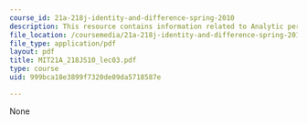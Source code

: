 ```yaml
---
course_id: 21a-218j-identity-and-difference-spring-2010
description: This resource contains information related to Analytic perspectives.
file_location: /coursemedia/21a-218j-identity-and-difference-spring-2010/999bca18e3899f7320de09da5718587e_MIT21A_218JS10_lec03.pdf
file_type: application/pdf
layout: pdf
title: MIT21A_218JS10_lec03.pdf
type: course
uid: 999bca18e3899f7320de09da5718587e

---
```

None